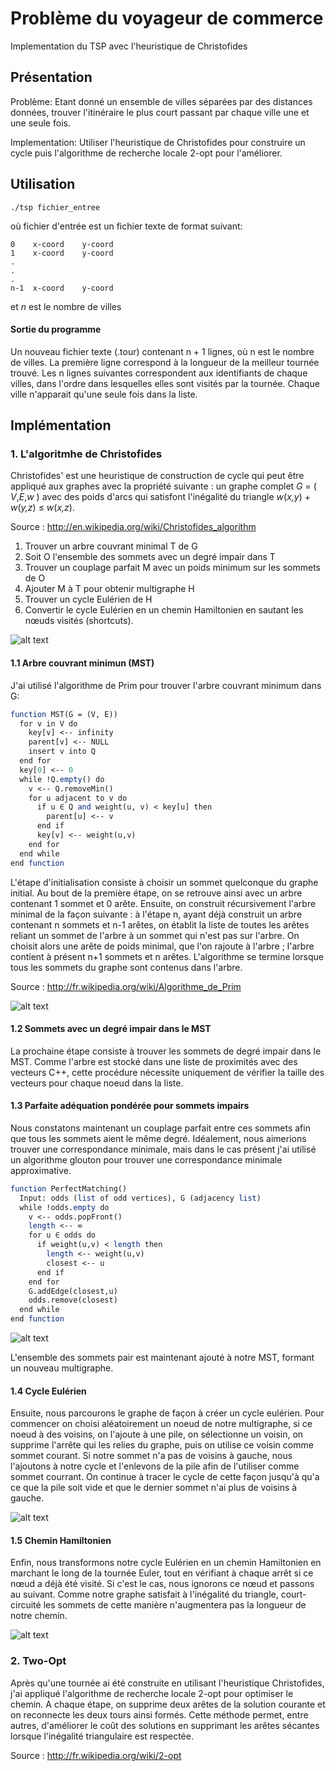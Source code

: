 # Problème du voyageur de commerce
Implementation du TSP avec l'heuristique de Christofides

Présentation
-----------

Problème: Etant donné un ensemble de villes séparées par des distances données, trouver l'itinéraire le plus court passant par chaque ville une et une seule fois.

Implementation: Utiliser l'heuristique de Christofides pour construire un cycle puis l'algorithme de recherche locale 2-opt pour l'améliorer.


Utilisation
-----------

```
./tsp fichier_entree
```
où fichier d'entrée est un fichier texte de format suivant:
```   
0    x-coord    y-coord
1    x-coord    y-coord 
.
.
.
n-1  x-coord    y-coord

```
et <i>n</i> est le nombre de villes

#### Sortie du programme
Un nouveau fichier texte (.tour) contenant n + 1 lignes, où n est le nombre de villes. La première ligne correspond à la longueur de la meilleur tournée trouvé. Les n lignes suivantes correspondent aux identifiants de chaque villes, dans l'ordre dans lesquelles elles sont visités par la tournée. Chaque ville n'apparait qu'une seule fois dans la liste.

Implémentation
-----------

### 1. L'algoritmhe de Christofides

Christofides' est une heuristique de construction de cycle qui peut être appliqué aux graphes avec la propriété suivante : un graphe complet  _G_ = ( _V_,_E_,_w_ ) avec des poids d'arcs qui satisfont l'inégalité du triangle _w_(_x,y_) + _w_(_y,z_) ≤ _w_(_x,z_). 

Source : http://en.wikipedia.org/wiki/Christofides_algorithm

1. Trouver un arbre couvrant minimal T de G
2. Soit O l'ensemble des sommets avec un degré impair dans T
3. Trouver un couplage parfait M avec un poids minimum sur les sommets de O
4. Ajouter M à T pour obtenir multigraphe H
5. Trouver un cycle Eulérien de H
6. Convertir le cycle Eulérien en un chemin Hamiltonien en sautant les nœuds visités (shortcuts).

![alt text][fig1]

#### 1.1 Arbre couvrant minimun (MST)
J'ai utilisé l'algorithme de Prim pour trouver l'arbre couvrant minimum dans G:
```scilab
function MST(G = (V, E)) 
  for v in V do
    key[v] <-- infinity
    parent[v] <-- NULL
    insert v into Q
  end for
  key[0] <-- 0
  while !Q.empty() do
    v <-- Q.removeMin() 
    for u adjacent to v do
      if u ∈ Q and weight(u, v) < key[u] then
        parent[u] <-- v 
      end if
      key[v] <-- weight(u,v)
    end for
  end while
end function
```

L'étape d'initialisation consiste à choisir un sommet quelconque du graphe initial. Au bout de la première étape, on se retrouve ainsi avec un arbre contenant 1 sommet et 0 arête. Ensuite, on construit récursivement l'arbre minimal de la façon suivante : à l'étape n, ayant déjà construit un arbre contenant n sommets et n-1 arêtes, on établit la liste de toutes les arêtes reliant un sommet de l'arbre à un sommet qui n'est pas sur l'arbre. On choisit alors une arête de poids minimal, que l'on rajoute à l'arbre ; l'arbre contient à présent n+1 sommets et n arêtes. L'algorithme se termine lorsque tous les sommets du graphe sont contenus dans l'arbre.

Source : http://fr.wikipedia.org/wiki/Algorithme_de_Prim

![alt text][fig2]

#### 1.2 Sommets avec un degré impair dans le MST
La prochaine étape consiste à trouver les sommets de degré impair dans le MST. Comme l'arbre est stocké dans une liste de  proximités avec des vecteurs C++, cette procédure nécessite uniquement de vérifier la taille des vecteurs pour chaque noeud dans la liste.

#### 1.3 Parfaite adéquation pondérée pour sommets impairs

Nous constatons maintenant un couplage parfait entre ces sommets afin que tous les sommets aient le même degré. Idéalement, nous aimerions trouver une correspondance minimale, mais dans le cas présent j'ai utilisé un algorithme glouton pour trouver une correspondance minimale approximative.

```scilab
function PerfectMatching()
  Input: odds (list of odd vertices), G (adjacency list)
  while !odds.empty do
    v <-- odds.popFront()
    length <-- ∞
    for u ∈ odds do
      if weight(u,v) < length then
        length <-- weight(u,v)
        closest <-- u
      end if
    end for
    G.addEdge(closest,u)
    odds.remove(closest)
  end while
end function
```

![alt text][fig3]

L'ensemble des sommets pair est maintenant ajouté à notre MST, formant un nouveau multigraphe.

#### 1.4 Cycle Eulérien
Ensuite, nous parcourons le graphe de façon à créer un cycle eulérien. Pour commencer on choisi aléatoirement un noeud de notre multigraphe, si ce noeud à des voisins, on l'ajoute à une pile, on sélectionne un voisin, on supprime l'arrête qui les relies du graphe, puis on utilise ce voisin comme sommet courant. Si notre sommet n'a pas de voisins à gauche, nous l'ajoutons à notre cycle et l'enlevons de la pile afin de l'utiliser comme sommet courrant. On continue à tracer le cycle de cette façon jusqu'à qu'a ce que la pile soit vide et que le dernier sommet n'ai plus de voisins à gauche.

![alt text][fig4]


#### 1.5 Chemin Hamiltonien
Enfin, nous transformons notre cycle Eulérien en un chemin Hamiltonien en marchant le long de la tournée Euler, tout en vérifiant à chaque arrêt si ce nœud a déjà été visité. Si c'est le cas, nous ignorons ce nœud et passons au suivant. Comme notre graphe satisfait à l'inégalité du triangle, court-circuité les sommets de cette manière n'augmentera pas la longueur de notre chemin.

![alt text][fig5]

### 2. Two-Opt
Après qu'une tournée ai été construite en utilisant l'heuristique Christofides, j'ai appliqué l'algorithme de recherche locale 2-opt pour optimiser le chemin. A chaque étape, on supprime deux arêtes de la solution courante et on reconnecte les deux tours ainsi formés. Cette méthode permet, entre autres, d'améliorer le coût des solutions en supprimant les arêtes sécantes lorsque l'inégalité triangulaire est respectée.

Source : http://fr.wikipedia.org/wiki/2-opt


[fig1]: https://github.com/melkir/TSP-Christofides/raw/master/images/figure01.png "Figure 1"
[fig2]: https://github.com/melkir/TSP-Christofides/raw/master/images/figure02.png "Figure 2"
[fig3]: https://github.com/melkir/TSP-Christofides/raw/master/images/figure03.png "Figure 3"
[fig4]: https://github.com/melkir/TSP-Christofides/raw/master/images/figure04.png "Figure 4"
[fig5]: https://github.com/melkir/TSP-Christofides/raw/master/images/figure05.png "Figure 5"
